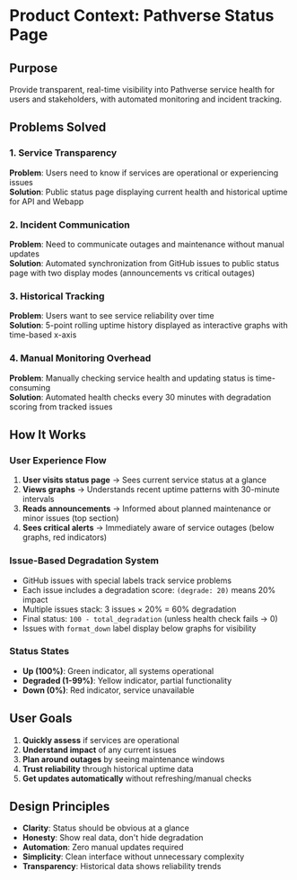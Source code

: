 # Product Context: Pathverse Status Page

## Purpose
Provide transparent, real-time visibility into Pathverse service health for users and stakeholders, with automated monitoring and incident tracking.

## Problems Solved

### 1. Service Transparency
**Problem**: Users need to know if services are operational or experiencing issues  
**Solution**: Public status page displaying current health and historical uptime for API and Webapp

### 2. Incident Communication
**Problem**: Need to communicate outages and maintenance without manual updates  
**Solution**: Automated synchronization from GitHub issues to public status page with two display modes (announcements vs critical outages)

### 3. Historical Tracking
**Problem**: Users want to see service reliability over time  
**Solution**: 5-point rolling uptime history displayed as interactive graphs with time-based x-axis

### 4. Manual Monitoring Overhead
**Problem**: Manually checking service health and updating status is time-consuming  
**Solution**: Automated health checks every 30 minutes with degradation scoring from tracked issues

## How It Works

### User Experience Flow
1. **User visits status page** → Sees current service status at a glance
2. **Views graphs** → Understands recent uptime patterns with 30-minute intervals
3. **Reads announcements** → Informed about planned maintenance or minor issues (top section)
4. **Sees critical alerts** → Immediately aware of service outages (below graphs, red indicators)

### Issue-Based Degradation System
- GitHub issues with special labels track service problems
- Each issue includes a degradation score: `(degrade: 20)` means 20% impact
- Multiple issues stack: 3 issues × 20% = 60% degradation
- Final status: `100 - total_degradation` (unless health check fails → 0)
- Issues with `format_down` label display below graphs for visibility

### Status States
- **Up (100%)**: Green indicator, all systems operational
- **Degraded (1-99%)**: Yellow indicator, partial functionality
- **Down (0%)**: Red indicator, service unavailable

## User Goals
1. **Quickly assess** if services are operational
2. **Understand impact** of any current issues
3. **Plan around outages** by seeing maintenance windows
4. **Trust reliability** through historical uptime data
5. **Get updates automatically** without refreshing/manual checks

## Design Principles
- **Clarity**: Status should be obvious at a glance
- **Honesty**: Show real data, don't hide degradation
- **Automation**: Zero manual updates required
- **Simplicity**: Clean interface without unnecessary complexity
- **Transparency**: Historical data shows reliability trends
